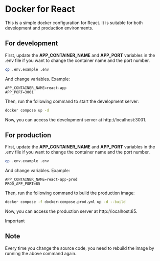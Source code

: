 # Docker for React

This is a simple docker configuration for React. It is suitable for both development and production environments.

## For development

First, update the **APP_CONTAINER_NAME** and **APP_PORT** variables in the .env file if you want to change the container name and the port number.

```bash
cp .env.example .env
```

And change variables. Example:

```dotenv
APP_CONTAINER_NAME=react-app
APP_PORT=3001
```

Then, run the following command to start the development server:

```bash
docker compose up -d
```

Now, you can access the development server at http://localhost:3001.

## For production

First, update the **APP_CONTAINER_NAME** and **APP_PORT** variables in the .env file if you want to change the container name and the port number.

```bash
cp .env.example .env
```

And change variables. Example:

```dotenv
APP_CONTAINER_NAME=react-app-prod
PROD_APP_PORT=85
```

Then, run the following command to build the production image:

```bash
docker compose -f docker-compose.prod.yml up -d --build
```

Now, you can access the production server at http://localhost:85.

> [!IMPORTANT]
> ## Note
> Every time you change the source code, you need to rebuild the image by running the above command again.
